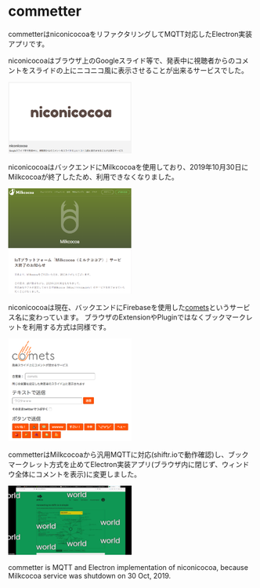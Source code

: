 # commetter
commetterはniconicocoaをリファクタリングしてMQTT対応したElectron実装アプリです。

niconicocoaはブラウザ上のGoogleスライド等で、発表中に視聴者からのコメントをスライドの上にニコニコ風に表示させることが出来るサービスでした。

<img src="niconicocoa.png" width="50%">

niconicocoaはバックエンドにMilkcocoaを使用しており、2019年10月30日にMilkcocoaが終了したため、利用できなくなりました。

<img src="Milkcocoa_loss.png" width="50%">

niconicocoaは現在、バックエンドにFirebaseを使用した<a href="https://comets.nabettu.com/">comets</a>というサービス名に変わっています。
ブラウザのExtensionやPluginではなくブックマークレットを利用する方式は同様です。

<img src="comets.png" width="50%">

commetterはMilkcocoaから汎用MQTTに対応(shiftr.ioで動作確認)し、ブックマークレット方式を止めてElectron実装アプリ(ブラウザ内に閉じず、ウィンドウ全体にコメントを表示)に変更しました。

<img src="commetter.png" width="50%">

commetter is MQTT and Electron implementation of niconicocoa, because Milkcocoa service was shutdown on 30 Oct, 2019.
